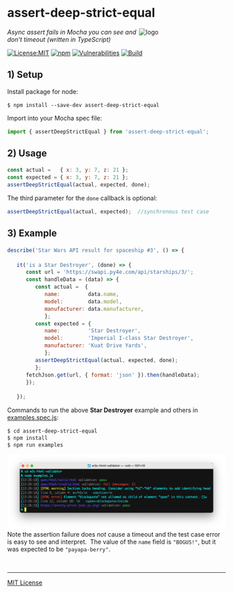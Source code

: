 # assert-deep-strict-equal
<img src=https://centerkey.com/graphics/center-key-logo.svg align=right width=200 alt=logo>

_Async assert fails in Mocha you can see and don't timeout (written in TypeScript)_

[![License:MIT](https://img.shields.io/badge/License-MIT-blue.svg)](https://github.com/center-key/assert-deep-strict-equal/blob/main/LICENSE.txt)
[![npm](https://img.shields.io/npm/v/assert-deep-strict-equal.svg)](https://www.npmjs.com/package/assert-deep-strict-equal)
[![Vulnerabilities](https://snyk.io/test/github/center-key/assert-deep-strict-equal/badge.svg)](https://snyk.io/test/github/center-key/assert-deep-strict-equal)
[![Build](https://github.com/center-key/assert-deep-strict-equal/workflows/build/badge.svg)](https://github.com/center-key/assert-deep-strict-equal/actions?query=workflow%3Abuild)

## 1) Setup
Install package for node:
```shell
$ npm install --save-dev assert-deep-strict-equal
```
Import into your Mocha spec file:
```javascript
import { assertDeepStrictEqual } from 'assert-deep-strict-equal';
```

## 2) Usage
```javascript
const actual =   { x: 3, y: 7, z: 21 };
const expected = { x: 3, y: 7, z: 21 };
assertDeepStrictEqual(actual, expected, done);
```
The third parameter for the `done` callback is optional:
```javascript
assertDeepStrictEqual(actual, expected);  //synchronous test case
```

## 3) Example
```javascript
describe('Star Wars API result for spaceship #3', () => {

   it('is a Star Destroyer', (done) => {
      const url = 'https://swapi.py4e.com/api/starships/3/';
      const handleData = (data) => {
         const actual =  {
            name:         data.name,
            model:        data.model,
            manufacturer: data.manufacturer,
            };
         const expected = {
            name:         'Star Destroyer',
            model:        'Imperial I-class Star Destroyer',
            manufacturer: 'Kuat Drive Yards',
            };
         assertDeepStrictEqual(actual, expected, done);
         };
      fetchJson.get(url, { format: 'json' }).then(handleData);
      });

   });
```
Commands to run the above **Star Destroyer** example and others in [examples.spec.js](examples.spec.js):
```shell
$ cd assert-deep-strict-equal
$ npm install
$ npm run examples
```
<img src=https://raw.githubusercontent.com/center-key/w3c-html-validator/main/examples.png
width=800 alt=screenshot>
Note the assertion failure does _not_ cause a timeout and the test case error is easy to see and interpret.&nbsp;
The value of the `name` field is `"BOGUS!"`, but it was expected to be `"payapa-berry"`.

<br>

---
[MIT License](LICENSE.txt)

